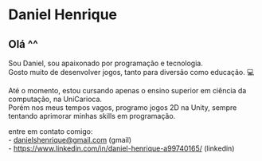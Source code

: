 # Daniel Henrique

## Olá ^^

Sou Daniel, sou apaixonado por programação e tecnologia. <br>
Gosto muito de desenvolver jogos, tanto para diversão como educação. :computer:
  
Até o momento, estou cursando apenas o ensino superior em ciência da computação, na UniCarioca. <br>
Porém nos meus tempos vagos, programo jogos 2D na Unity, sempre tentando aprimorar minhas skills em programação. <br>
  
entre em contato comigo: <br>
      - danielshenrique@gmail.com (gmail)<br>
      - https://www.linkedin.com/in/daniel-henrique-a99740165/ (linkedin)
